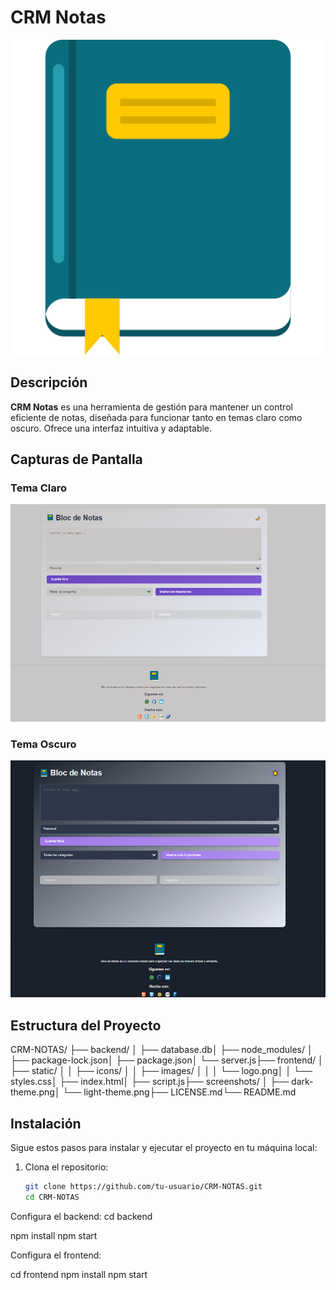 # CRM Notas

![Logo de CRM Notas](./frontend/static/images/logo.png)

## Descripción

**CRM Notas** es una herramienta de gestión para mantener un control eficiente de notas, diseñada para funcionar tanto en temas claro como oscuro. Ofrece una interfaz intuitiva y adaptable.

## Capturas de Pantalla

### Tema Claro
![Interfaz - Tema Claro](./screenshots/light-theme.png)

### Tema Oscuro
![Interfaz - Tema Oscuro](./screenshots/dark-theme.png)

## Estructura del Proyecto

CRM-NOTAS/ ├── backend/ │ ├── database.db│ ├── node_modules/ │ ├── package-lock.json│ ├── package.json│ └── server.js├── frontend/ │ ├── static/ │ │ ├── icons/ │ │ ├── images/ │ │ │ └── logo.png│ │ └── styles.css│ ├── index.html│ ├── script.js├── screenshots/ │ ├── dark-theme.png│ └── light-theme.png├── LICENSE.md└── README.md


## Instalación

Sigue estos pasos para instalar y ejecutar el proyecto en tu máquina local:

1. Clona el repositorio:
   ```bash
   git clone https://github.com/tu-usuario/CRM-NOTAS.git
   cd CRM-NOTAS

Configura el backend:
cd backend

npm install
npm start

Configura el frontend:

cd frontend
npm install
npm start
